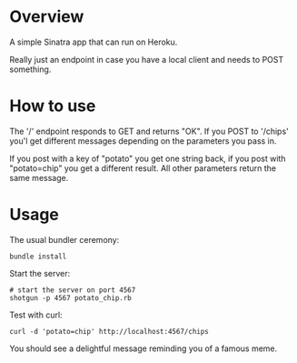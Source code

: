 Overview
=========

A simple Sinatra app that can run on Heroku.

Really just an endpoint in case you have a local client and needs to POST something.

How to use
==========
The '/' endpoint responds to GET and returns "OK". If you POST to '/chips' you'l get different messages depending on the parameters you pass in.

If you post with a key of "potato" you get one string back, if you post with "potato=chip" you get a different result. All other parameters return the same message.

Usage
=====

The usual bundler ceremony:

```shell
bundle install
```

Start the server:

```shell
# start the server on port 4567 
shotgun -p 4567 potato_chip.rb
```

Test with curl:

```shell
curl -d 'potato=chip' http://localhost:4567/chips
```

You should see a delightful message reminding you of a famous meme.
